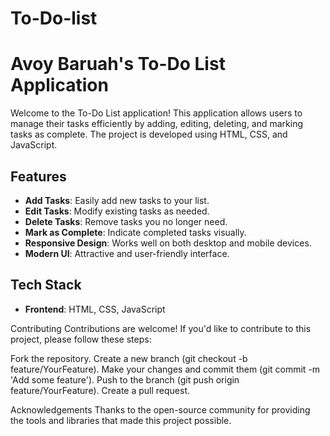 # To-Do-list
# Avoy Baruah's To-Do List Application

Welcome to the To-Do List application! This application allows users to manage their tasks efficiently by adding, editing, deleting, and marking tasks as complete. The project is developed using HTML, CSS, and JavaScript.

## Features

- **Add Tasks**: Easily add new tasks to your list.
- **Edit Tasks**: Modify existing tasks as needed.
- **Delete Tasks**: Remove tasks you no longer need.
- **Mark as Complete**: Indicate completed tasks visually.
- **Responsive Design**: Works well on both desktop and mobile devices.
- **Modern UI**: Attractive and user-friendly interface.

## Tech Stack

- **Frontend**: HTML, CSS, JavaScript

Contributing
Contributions are welcome! If you'd like to contribute to this project, please follow these steps:

Fork the repository.
Create a new branch (git checkout -b feature/YourFeature).
Make your changes and commit them (git commit -m 'Add some feature').
Push to the branch (git push origin feature/YourFeature).
Create a pull request.

Acknowledgements
Thanks to the open-source community for providing the tools and libraries that made this project possible.
